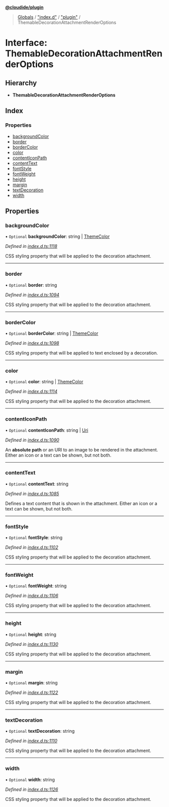 **[@cloudide/plugin](../README.md)**

> [Globals](../README.md) / ["index.d"](../modules/_index_d_.md) / ["plugin"](../modules/_index_d_._plugin_.md) / ThemableDecorationAttachmentRenderOptions

# Interface: ThemableDecorationAttachmentRenderOptions

## Hierarchy

* **ThemableDecorationAttachmentRenderOptions**

## Index

### Properties

* [backgroundColor](_index_d_._plugin_.themabledecorationattachmentrenderoptions.md#backgroundcolor)
* [border](_index_d_._plugin_.themabledecorationattachmentrenderoptions.md#border)
* [borderColor](_index_d_._plugin_.themabledecorationattachmentrenderoptions.md#bordercolor)
* [color](_index_d_._plugin_.themabledecorationattachmentrenderoptions.md#color)
* [contentIconPath](_index_d_._plugin_.themabledecorationattachmentrenderoptions.md#contenticonpath)
* [contentText](_index_d_._plugin_.themabledecorationattachmentrenderoptions.md#contenttext)
* [fontStyle](_index_d_._plugin_.themabledecorationattachmentrenderoptions.md#fontstyle)
* [fontWeight](_index_d_._plugin_.themabledecorationattachmentrenderoptions.md#fontweight)
* [height](_index_d_._plugin_.themabledecorationattachmentrenderoptions.md#height)
* [margin](_index_d_._plugin_.themabledecorationattachmentrenderoptions.md#margin)
* [textDecoration](_index_d_._plugin_.themabledecorationattachmentrenderoptions.md#textdecoration)
* [width](_index_d_._plugin_.themabledecorationattachmentrenderoptions.md#width)

## Properties

### backgroundColor

• `Optional` **backgroundColor**: string \| [ThemeColor](../classes/_index_d_._plugin_.themecolor.md)

*Defined in [index.d.ts:1118](https://github.com/shuyaqian/cloudide-plugin-api/blob/6d83fa1/index.d.ts#L1118)*

CSS styling property that will be applied to the decoration attachment.

___

### border

• `Optional` **border**: string

*Defined in [index.d.ts:1094](https://github.com/shuyaqian/cloudide-plugin-api/blob/6d83fa1/index.d.ts#L1094)*

CSS styling property that will be applied to the decoration attachment.

___

### borderColor

• `Optional` **borderColor**: string \| [ThemeColor](../classes/_index_d_._plugin_.themecolor.md)

*Defined in [index.d.ts:1098](https://github.com/shuyaqian/cloudide-plugin-api/blob/6d83fa1/index.d.ts#L1098)*

CSS styling property that will be applied to text enclosed by a decoration.

___

### color

• `Optional` **color**: string \| [ThemeColor](../classes/_index_d_._plugin_.themecolor.md)

*Defined in [index.d.ts:1114](https://github.com/shuyaqian/cloudide-plugin-api/blob/6d83fa1/index.d.ts#L1114)*

CSS styling property that will be applied to the decoration attachment.

___

### contentIconPath

• `Optional` **contentIconPath**: string \| [Uri](../classes/_index_d_._plugin_.uri.md)

*Defined in [index.d.ts:1090](https://github.com/shuyaqian/cloudide-plugin-api/blob/6d83fa1/index.d.ts#L1090)*

An **absolute path** or an URI to an image to be rendered in the attachment. Either an icon
or a text can be shown, but not both.

___

### contentText

• `Optional` **contentText**: string

*Defined in [index.d.ts:1085](https://github.com/shuyaqian/cloudide-plugin-api/blob/6d83fa1/index.d.ts#L1085)*

Defines a text content that is shown in the attachment. Either an icon or a text can be shown, but not both.

___

### fontStyle

• `Optional` **fontStyle**: string

*Defined in [index.d.ts:1102](https://github.com/shuyaqian/cloudide-plugin-api/blob/6d83fa1/index.d.ts#L1102)*

CSS styling property that will be applied to the decoration attachment.

___

### fontWeight

• `Optional` **fontWeight**: string

*Defined in [index.d.ts:1106](https://github.com/shuyaqian/cloudide-plugin-api/blob/6d83fa1/index.d.ts#L1106)*

CSS styling property that will be applied to the decoration attachment.

___

### height

• `Optional` **height**: string

*Defined in [index.d.ts:1130](https://github.com/shuyaqian/cloudide-plugin-api/blob/6d83fa1/index.d.ts#L1130)*

CSS styling property that will be applied to the decoration attachment.

___

### margin

• `Optional` **margin**: string

*Defined in [index.d.ts:1122](https://github.com/shuyaqian/cloudide-plugin-api/blob/6d83fa1/index.d.ts#L1122)*

CSS styling property that will be applied to the decoration attachment.

___

### textDecoration

• `Optional` **textDecoration**: string

*Defined in [index.d.ts:1110](https://github.com/shuyaqian/cloudide-plugin-api/blob/6d83fa1/index.d.ts#L1110)*

CSS styling property that will be applied to the decoration attachment.

___

### width

• `Optional` **width**: string

*Defined in [index.d.ts:1126](https://github.com/shuyaqian/cloudide-plugin-api/blob/6d83fa1/index.d.ts#L1126)*

CSS styling property that will be applied to the decoration attachment.
